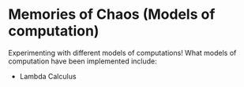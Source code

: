 # Memories of Chaos (Models of computation)

Experimenting with different models of computations!
What models of computation have been implemented include:
- Lambda Calculus
